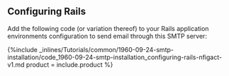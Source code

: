 


## Configuring Rails

Add the following code (or variation thereof) to your Rails application environments configuration to send email through this SMTP server:



{%include _inlines/Tutorials/common/1960-09-24-smtp-installation/code_1960-09-24-smtp-installation_configuring-rails-nfigact-v1.md  product = include.product %}



